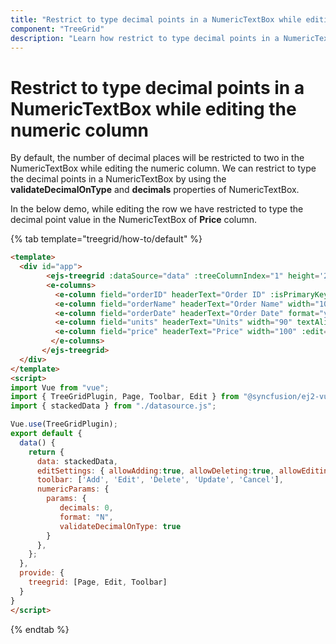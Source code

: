 ```yaml
---
title: "Restrict to type decimal points in a NumericTextBox while editing the numeric column"
component: "TreeGrid"
description: "Learn how restrict to type decimal points in a NumericTextBox while editing the numeric column."
---
```


# Restrict to type decimal points in a NumericTextBox while editing the numeric column

By default, the number of decimal places will be restricted to two in the NumericTextBox while editing the numeric column. We can restrict to type the decimal points in a NumericTextBox by using the **validateDecimalOnType** and **decimals** properties of NumericTextBox.

In the below demo, while editing the row we have restricted to type the decimal point value in the NumericTextBox of **Price** column.

{% tab template="treegrid/how-to/default" %}

```html
<template>
  <div id="app">
        <ejs-treegrid :dataSource="data" :treeColumnIndex="1" height='250px' childMapping='subtasks' ref='treegrid' :editSettings='editSettings' :toolbar="toolbar">
        <e-columns>
          <e-column field="orderID" headerText="Order ID" :isPrimaryKey='true' width="70" textAlign="Right"></e-column>
          <e-column field="orderName" headerText="Order Name" width="100" ></e-column>
          <e-column field="orderDate" headerText="Order Date" format="yMd" editType= 'datepickeredit' width="100" textAlign="Right"></e-column>
          <e-column field="units" headerText="Units" width="90" textAlign="Right"  editType= "numericedit"></e-column>
          <e-column field="price" headerText="Price" width="100" :edit="numericParams" editType="numericedit" width="90" format="c2" textAlign="Right"></e-column>
         </e-columns>
       </ejs-treegrid>
  </div>
</template>
<script>
import Vue from "vue";
import { TreeGridPlugin, Page, Toolbar, Edit } from "@syncfusion/ej2-vue-treegrid";
import { stackedData } from "./datasource.js";

Vue.use(TreeGridPlugin);
export default {
  data() {
    return {
      data: stackedData,
      editSettings: { allowAdding:true, allowDeleting:true, allowEditing: true, mode: 'Row' },
      toolbar: ['Add', 'Edit', 'Delete', 'Update', 'Cancel'],
      numericParams: {
        params: {
           decimals: 0,
           format: "N",
           validateDecimalOnType: true
        }
      },
    };
  },
  provide: {
    treegrid: [Page, Edit, Toolbar]
  }
}
</script>

```

{% endtab %}
